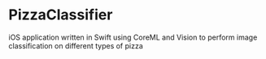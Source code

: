 # PizzaClassifier
iOS application written in Swift using CoreML and Vision to perform image classification on different types of pizza
